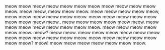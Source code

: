 meow meow meow meow meow meow meow meow meow meow meow meow.
meow meow, meow meow meow.
meow meow meow meow meow, meow meow meow meow meow meow.
meow meow meow meow meow meow meow meow meow..
meow meow meow meow meow meow.
meow meow meow meow meow meow meow meow. meow meow meow meow meow meow.
meow? meow meow.
meow meow meow meow meow meow meow meow meow meow meow meow.
meow meow meow meow meow meow meow?
meow! meow meow meow meow meow meow meow.